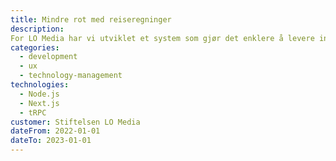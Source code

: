 ```yaml
---
title: Mindre rot med reiseregninger
description:
For LO Media har vi utviklet et system som gjør det enklere å levere inn reiseregninger. Løsningen skaper en høy grad av effektivisering for administrasjonen, men ikke minst blir hverdagen mye enklere for alle ansatte som har behov for å sende inn reiseregninger.    
categories:
  - development
  - ux
  - technology-management
technologies:
  - Node.js
  - Next.js
  - tRPC
customer: Stiftelsen LO Media
dateFrom: 2022-01-01
dateTo: 2023-01-01
---
```

